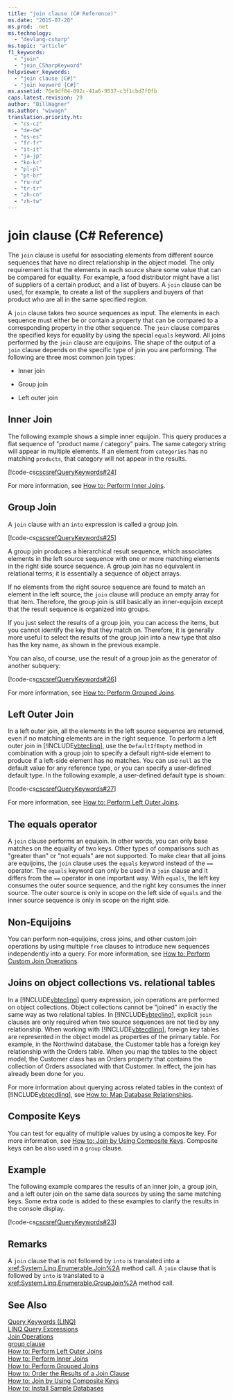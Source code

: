 ```yaml
---
title: "join clause (C# Reference)"
ms.date: "2015-07-20"
ms.prod: .net
ms.technology: 
  - "devlang-csharp"
ms.topic: "article"
f1_keywords: 
  - "join"
  - "join_CSharpKeyword"
helpviewer_keywords: 
  - "join clause [C#]"
  - "join keyword [C#]"
ms.assetid: 76e9df84-092c-41a6-9537-c3f1cbd7f0fb
caps.latest.revision: 29
author: "BillWagner"
ms.author: "wiwagn"
translation.priority.ht: 
  - "cs-cz"
  - "de-de"
  - "es-es"
  - "fr-fr"
  - "it-it"
  - "ja-jp"
  - "ko-kr"
  - "pl-pl"
  - "pt-br"
  - "ru-ru"
  - "tr-tr"
  - "zh-cn"
  - "zh-tw"
---
```

# join clause (C# Reference)
The `join` clause is useful for associating elements from different source sequences that have no direct relationship in the object model. The only requirement is that the elements in each source share some value that can be compared for equality. For example, a food distributor might have a list of suppliers of a certain product, and a list of buyers. A `join` clause can be used, for example, to create a list of the suppliers and buyers of that product who are all in the same specified region.  
  
 A `join` clause takes two source sequences as input. The elements in each sequence must either be or contain a property that can be compared to a corresponding property in the other sequence. The `join` clause compares the specified keys for equality by using the special `equals` keyword. All joins performed by the `join` clause are equijoins. The shape of the output of a `join` clause depends on the specific type of join you are performing. The following are three most common join types:  
  
-   Inner join  
  
-   Group join  
  
-   Left outer join  
  
## Inner Join  
 The following example shows a simple inner equijoin. This query produces a flat sequence of "product name / category" pairs. The same category string will appear in multiple elements. If an element from `categories` has no matching `products`, that category will not appear in the results.  
  
 [!code-cs[cscsrefQueryKeywords#24](../../../csharp/language-reference/keywords/codesnippet/CSharp/join-clause_1.cs)]  
  
 For more information, see [How to: Perform Inner Joins](../../../csharp/programming-guide/linq-query-expressions/how-to-perform-inner-joins.md).  
  
## Group Join  
 A `join` clause with an `into` expression is called a group join.  
  
 [!code-cs[cscsrefQueryKeywords#25](../../../csharp/language-reference/keywords/codesnippet/CSharp/join-clause_2.cs)]  
  
 A group join produces a hierarchical result sequence, which associates elements in the left source sequence with one or more matching elements in the right side source sequence. A group join has no equivalent in relational terms; it is essentially a sequence of object arrays.  
  
 If no elements from the right source sequence are found to match an element in the left source, the `join` clause will produce an empty array for that item. Therefore, the group join is still basically an inner-equijoin except that the result sequence is organized into groups.  
  
 If you just select the results of a group join, you can access the items, but you cannot identify the key that they match on. Therefore, it is generally more useful to select the results of the group join into a new type that also has the key name, as shown in the previous example.  
  
 You can also, of course, use the result of a group join as the generator of another subquery:  
  
 [!code-cs[cscsrefQueryKeywords#26](../../../csharp/language-reference/keywords/codesnippet/CSharp/join-clause_3.cs)]  
  
 For more information, see [How to: Perform Grouped Joins](../../../csharp/programming-guide/linq-query-expressions/how-to-perform-grouped-joins.md).  
  
## Left Outer Join  
 In a left outer join, all the elements in the left source sequence are returned, even if no matching elements are in the right sequence. To perform a left outer join in [!INCLUDE[vbteclinq](~/includes/vbteclinq-md.md)], use the `DefaultIfEmpty` method in combination with a group join to specify a default right-side element to produce if a left-side element has no matches. You can use `null` as the default value for any reference type, or you can specify a user-defined default type. In the following example, a user-defined default type is shown:  
  
 [!code-cs[cscsrefQueryKeywords#27](../../../csharp/language-reference/keywords/codesnippet/CSharp/join-clause_4.cs)]  
  
 For more information, see [How to: Perform Left Outer Joins](../../../csharp/programming-guide/linq-query-expressions/how-to-perform-left-outer-joins.md).  
  
## The equals operator  
 A `join` clause performs an equijoin. In other words, you can only base matches on the equality of two keys. Other types of comparisons such as "greater than" or "not equals" are not supported. To make clear that all joins are equijoins, the `join` clause uses the `equals` keyword instead of the `==` operator. The `equals` keyword can only be used in a `join` clause and it differs from the `==` operator in one important way. With `equals`, the left key consumes the outer source sequence, and the right key consumes the inner source. The outer source is only in scope on the left side of `equals` and the inner source sequence is only in scope on the right side.  
  
## Non-Equijoins  
 You can perform non-equijoins, cross joins, and other custom join operations by using multiple `from` clauses to introduce new sequences independently into a query. For more information, see [How to: Perform Custom Join Operations](../../../csharp/programming-guide/linq-query-expressions/how-to-perform-custom-join-operations.md).  
  
## Joins on object collections vs. relational tables  
 In a [!INCLUDE[vbteclinq](~/includes/vbteclinq-md.md)] query expression, join operations are performed on object collections. Object collections cannot be "joined" in exactly the same way as two relational tables. In [!INCLUDE[vbteclinq](~/includes/vbteclinq-md.md)], explicit `join` clauses are only required when two source sequences are not tied by any relationship. When working with [!INCLUDE[vbtecdlinq](~/includes/vbtecdlinq-md.md)], foreign key tables are represented in the object model as properties of the primary table. For example, in the Northwind database, the Customer table has a foreign key relationship with the Orders table. When you map the tables to the object model, the Customer class has an Orders property that contains the collection of Orders associated with that Customer. In effect, the join has already been done for you.  
  
 For more information about querying across related tables in the context of [!INCLUDE[vbtecdlinq](~/includes/vbtecdlinq-md.md)], see [How to: Map Database Relationships](../../../framework/data/adonet/sql/linq/how-to-map-database-relationships.md).  
  
## Composite Keys  
 You can test for equality of multiple values by using a composite key. For more information, see [How to: Join by Using Composite Keys](../../../csharp/programming-guide/linq-query-expressions/how-to-join-by-using-composite-keys.md). Composite keys can be also used in a `group` clause.  
  
## Example  
 The following example compares the results of an inner join, a group join, and a left outer join on the same data sources by using the same matching keys. Some extra code is added to these examples to clarify the results in the console display.  
  
 [!code-cs[cscsrefQueryKeywords#23](../../../csharp/language-reference/keywords/codesnippet/CSharp/join-clause_5.cs)]  
  
## Remarks  
 A `join` clause that is not followed by `into` is translated into a <xref:System.Linq.Enumerable.Join%2A> method call. A `join` clause that is followed by `into` is translated to a <xref:System.Linq.Enumerable.GroupJoin%2A> method call.  
  
## See Also  
 [Query Keywords (LINQ)](../../../csharp/language-reference/keywords/query-keywords.md)   
 [LINQ Query Expressions](../../../csharp/programming-guide/linq-query-expressions/index.md)   
 [Join Operations](../../programming-guide/concepts/linq/join-operations.md)   
 [group clause](../../../csharp/language-reference/keywords/group-clause.md)   
 [How to: Perform Left Outer Joins](../../../csharp/programming-guide/linq-query-expressions/how-to-perform-left-outer-joins.md)   
 [How to: Perform Inner Joins](../../../csharp/programming-guide/linq-query-expressions/how-to-perform-inner-joins.md)   
 [How to: Perform Grouped Joins](../../../csharp/programming-guide/linq-query-expressions/how-to-perform-grouped-joins.md)   
 [How to: Order the Results of a Join Clause](../../../csharp/programming-guide/linq-query-expressions/how-to-order-the-results-of-a-join-clause.md)   
 [How to: Join by Using Composite Keys](../../../csharp/programming-guide/linq-query-expressions/how-to-join-by-using-composite-keys.md)   
 [How to: Install Sample Databases](/visualstudio/data-tools/installing-database-systems-tools-and-samples)
